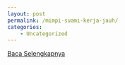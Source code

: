 ```yaml
---
layout: post
permalink: /mimpi-suami-kerja-jauh/
categories:
    - Uncategorized
---
```


[Baca Selengkapnya](/05)